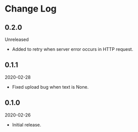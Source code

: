 # Change Log

## 0.2.0

Unreleased

- Added to retry when server error occurs in HTTP request.

## 0.1.1

2020-02-28

- Fixed upload bug when text is None.

## 0.1.0

2020-02-26

- Initial release.
